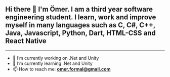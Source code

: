 
<h2> Hi there 👋 I'm Ömer. I am a third year software engineering student. I learn, work and improve myself in many languages such as C, C#, C++, Java, Javascript, Python, Dart, HTML-CSS and React Native</h2>
<hr>


- 🔭 I’m currently working on .Net and Unity <br>
- 🌱 I’m currently learning .Net and Unity <br>
- 📫 How to reach me: <b> omer.formal@gmail.com <b/> <br>

